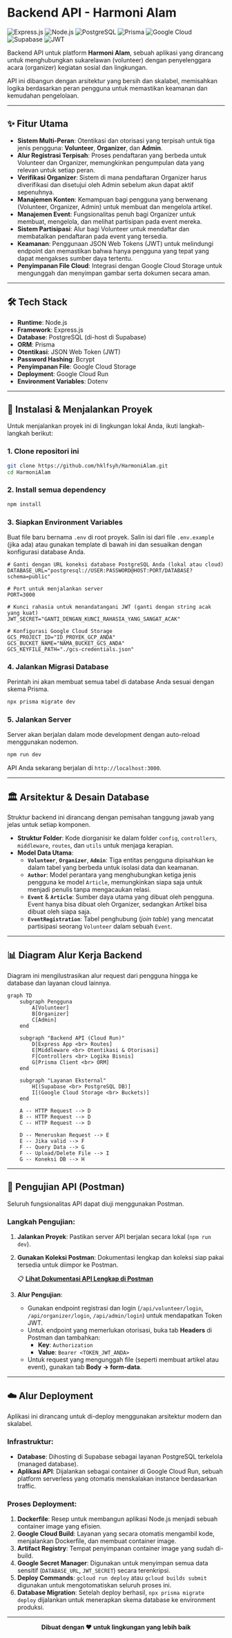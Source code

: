 # Backend API - Harmoni Alam

![Express.js](https://img.shields.io/badge/express.js-%23404d59.svg?style=for-the-badge&logo=express&logoColor=white) ![Node.js](https://img.shields.io/badge/node.js-6DA55F?style=for-the-badge&logo=node.js&logoColor=white) ![PostgreSQL](https://img.shields.io/badge/postgresql-%23316192.svg?style=for-the-badge&logo=postgresql&logoColor=white) ![Prisma](https://img.shields.io/badge/Prisma-%232D3748.svg?style=for-the-badge&logo=Prisma&logoColor=white) ![Google Cloud](https://img.shields.io/badge/Google%20Cloud-%234285F4.svg?style=for-the-badge&logo=google-cloud&logoColor=white) ![Supabase](https://img.shields.io/badge/Supabase-3ECF8E?style=for-the-badge&logo=supabase&logoColor=white) ![JWT](https://img.shields.io/badge/JWT-000000?style=for-the-badge&logo=JSON%20web%20tokens&logoColor=white)

Backend API untuk platform **Harmoni Alam**, sebuah aplikasi yang dirancang untuk menghubungkan sukarelawan (volunteer) dengan penyelenggara acara (organizer) kegiatan sosial dan lingkungan.

API ini dibangun dengan arsitektur yang bersih dan skalabel, memisahkan logika berdasarkan peran pengguna untuk memastikan keamanan dan kemudahan pengelolaan.

---

## ✨ Fitur Utama

- **Sistem Multi-Peran**: Otentikasi dan otorisasi yang terpisah untuk tiga jenis pengguna: **Volunteer**, **Organizer**, dan **Admin**.
- **Alur Registrasi Terpisah**: Proses pendaftaran yang berbeda untuk Volunteer dan Organizer, memungkinkan pengumpulan data yang relevan untuk setiap peran.
- **Verifikasi Organizer**: Sistem di mana pendaftaran Organizer harus diverifikasi dan disetujui oleh Admin sebelum akun dapat aktif sepenuhnya.
- **Manajemen Konten**: Kemampuan bagi pengguna yang berwenang (Volunteer, Organizer, Admin) untuk membuat dan mengelola artikel.
- **Manajemen Event**: Fungsionalitas penuh bagi Organizer untuk membuat, mengelola, dan melihat partisipan pada event mereka.
- **Sistem Partisipasi**: Alur bagi Volunteer untuk mendaftar dan membatalkan pendaftaran pada event yang tersedia.
- **Keamanan**: Penggunaan JSON Web Tokens (JWT) untuk melindungi endpoint dan memastikan bahwa hanya pengguna yang tepat yang dapat mengakses sumber daya tertentu.
- **Penyimpanan File Cloud**: Integrasi dengan Google Cloud Storage untuk mengunggah dan menyimpan gambar serta dokumen secara aman.

---

## 🛠️ Tech Stack

- **Runtime**: Node.js
- **Framework**: Express.js
- **Database**: PostgreSQL (di-host di Supabase)
- **ORM**: Prisma
- **Otentikasi**: JSON Web Token (JWT)
- **Password Hashing**: Bcrypt
- **Penyimpanan File**: Google Cloud Storage
- **Deployment**: Google Cloud Run
- **Environment Variables**: Dotenv

---

## 🚀 Instalasi & Menjalankan Proyek

Untuk menjalankan proyek ini di lingkungan lokal Anda, ikuti langkah-langkah berikut:

### 1. Clone repositori ini

```bash
git clone https://github.com/hklfsyh/HarmoniAlam.git
cd HarmoniAlam
```

### 2. Install semua dependency

```bash
npm install
```

### 3. Siapkan Environment Variables

Buat file baru bernama `.env` di root proyek. Salin isi dari file `.env.example` (jika ada) atau gunakan template di bawah ini dan sesuaikan dengan konfigurasi database Anda.

```env
# Ganti dengan URL koneksi database PostgreSQL Anda (lokal atau cloud)
DATABASE_URL="postgresql://USER:PASSWORD@HOST:PORT/DATABASE?schema=public"

# Port untuk menjalankan server
PORT=3000

# Kunci rahasia untuk menandatangani JWT (ganti dengan string acak yang kuat)
JWT_SECRET="GANTI_DENGAN_KUNCI_RAHASIA_YANG_SANGAT_ACAK"

# Konfigurasi Google Cloud Storage
GCS_PROJECT_ID="ID_PROYEK_GCP_ANDA"
GCS_BUCKET_NAME="NAMA_BUCKET_GCS_ANDA"
GCS_KEYFILE_PATH="./gcs-credentials.json"
```

### 4. Jalankan Migrasi Database

Perintah ini akan membuat semua tabel di database Anda sesuai dengan skema Prisma.

```bash
npx prisma migrate dev
```

### 5. Jalankan Server

Server akan berjalan dalam mode development dengan auto-reload menggunakan nodemon.

```bash
npm run dev
```

API Anda sekarang berjalan di `http://localhost:3000`.

---

## 🏛️ Arsitektur & Desain Database

Struktur backend ini dirancang dengan pemisahan tanggung jawab yang jelas untuk setiap komponen.

- **Struktur Folder**: Kode diorganisir ke dalam folder `config`, `controllers`, `middleware`, `routes`, dan `utils` untuk menjaga kerapian.
- **Model Data Utama**:
  - **`Volunteer`**, **`Organizer`**, **`Admin`**: Tiga entitas pengguna dipisahkan ke dalam tabel yang berbeda untuk isolasi data dan keamanan.
  - **`Author`**: Model perantara yang menghubungkan ketiga jenis pengguna ke model `Article`, memungkinkan siapa saja untuk menjadi penulis tanpa mengacaukan relasi.
  - **`Event`** & **`Article`**: Sumber daya utama yang dibuat oleh pengguna. Event hanya bisa dibuat oleh Organizer, sedangkan Artikel bisa dibuat oleh siapa saja.
  - **`EventRegistration`**: Tabel penghubung (*join table*) yang mencatat partisipasi seorang `Volunteer` dalam sebuah `Event`.

---

## 📊 Diagram Alur Kerja Backend

Diagram ini mengilustrasikan alur request dari pengguna hingga ke database dan layanan cloud lainnya.

```mermaid
graph TD
    subgraph Pengguna
        A[Volunteer]
        B[Organizer]
        C[Admin]
    end

    subgraph "Backend API (Cloud Run)"
        D[Express App <br> Routes]
        E[Middleware <br> Otentikasi & Otorisasi]
        F[Controllers <br> Logika Bisnis]
        G[Prisma Client <br> ORM]
    end

    subgraph "Layanan Eksternal"
        H[(Supabase <br> PostgreSQL DB)]
        I[(Google Cloud Storage <br> Buckets)]
    end

    A -- HTTP Request --> D
    B -- HTTP Request --> D
    C -- HTTP Request --> D
    
    D -- Meneruskan Request --> E
    E -- Jika valid --> F
    F -- Query Data --> G
    F -- Upload/Delete File --> I
    G -- Koneksi DB --> H
```

---

## 🧪 Pengujian API (Postman)

Seluruh fungsionalitas API dapat diuji menggunakan Postman.

### Langkah Pengujian:

1. **Jalankan Proyek**: Pastikan server API berjalan secara lokal (`npm run dev`).

2. **Gunakan Koleksi Postman**: Dokumentasi lengkap dan koleksi siap pakai tersedia untuk diimpor ke Postman.
   
   📋 [**Lihat Dokumentasi API Lengkap di Postman**](https://documenter.getpostman.com/view/your-collection-id)

3. **Alur Pengujian**:
   - Gunakan endpoint registrasi dan login (`/api/volunteer/login`, `/api/organizer/login`, `/api/admin/login`) untuk mendapatkan Token JWT.
   - Untuk endpoint yang memerlukan otorisasi, buka tab **Headers** di Postman dan tambahkan:
     - **Key**: `Authorization`
     - **Value**: `Bearer <TOKEN_JWT_ANDA>`
   - Untuk request yang mengunggah file (seperti membuat artikel atau event), gunakan tab **Body → form-data**.

---

## ☁️ Alur Deployment

Aplikasi ini dirancang untuk di-deploy menggunakan arsitektur modern dan skalabel.

### Infrastruktur:

- **Database**: Dihosting di Supabase sebagai layanan PostgreSQL terkelola (managed database).
- **Aplikasi API**: Dijalankan sebagai container di Google Cloud Run, sebuah platform serverless yang otomatis menskalakan instance berdasarkan traffic.

### Proses Deployment:

1. **Dockerfile**: Resep untuk membangun aplikasi Node.js menjadi sebuah container image yang efisien.
2. **Google Cloud Build**: Layanan yang secara otomatis mengambil kode, menjalankan Dockerfile, dan membuat container image.
3. **Artifact Registry**: Tempat penyimpanan container image yang sudah di-build.
4. **Google Secret Manager**: Digunakan untuk menyimpan semua data sensitif (`DATABASE_URL`, `JWT_SECRET`) secara terenkripsi.
5. **Deploy Commands**: `gcloud run deploy` atau `gcloud builds submit` digunakan untuk mengotomatiskan seluruh proses ini.
6. **Database Migration**: Setelah deploy berhasil, `npx prisma migrate deploy` dijalankan untuk menerapkan skema database ke environment produksi.

---

<div align="center">
  <strong>Dibuat dengan ❤️ untuk lingkungan yang lebih baik</strong>
</div>